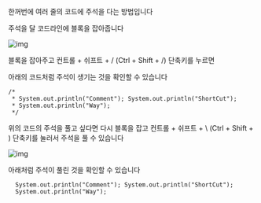 한꺼번에 여러 줄의 코드에 주석을 다는 방법입니다

주석을 달 코드라인에 블록을 잡아줍니다



![img](https://blog.kakaocdn.net/dn/kCmCd/btq3n8A6OSC/oGSOhYEKPL7yvjcErUhqg0/img.png)



블록을 잡아주고 컨트롤 + 쉬프트 + / (Ctrl + Shift + /) 단축키를 누르면 

아래의 코드처럼 주석이 생기는 것을 확인할 수 있습니다

```
/*
 * System.out.println("Comment"); System.out.println("ShortCut");
 * System.out.println("Way");
 */
```

 

위의 코드의 주석을 풀고 싶다면 다시 블록을 잡고 컨트롤 + 쉬프트 + \ (Ctrl + Shift + \) 단축키를 눌러서 주석을 풀 수 있습니다



![img](https://blog.kakaocdn.net/dn/Qhcrk/btq3ncKT4Wa/jEUIze7WXEnXKX4dvTMkzK/img.png)



 

아래처럼 주석이 풀린 것을 확인할 수 있습니다

```
  System.out.println("Comment"); System.out.println("ShortCut");
  System.out.println("Way");
```

 
